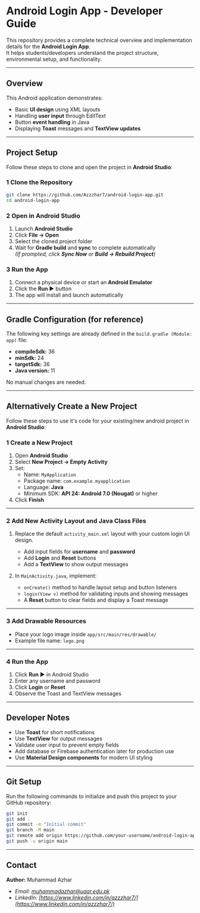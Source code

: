 # Android Login App - Developer Guide

This repository provides a complete technical overview and implementation details for the **Android Login App**.  
It helps students/developers understand the project structure, environmental setup, and functionality.

---

## Overview

This Android application demonstrates:
- Basic **UI design** using XML layouts
- Handling **user input** through EditText
- Button **event handling** in Java
- Displaying **Toast** messages and **TextView updates**

---

## Project Setup

Follow these steps to clone and open the project in **Android Studio**:

### 1 Clone the Repository
```bash
git clone https://github.com/Azzzhar7/android-login-app.git
cd android-login-app
```

### 2 Open in Android Studio
1. Launch **Android Studio**  
2. Click **File → Open**  
3. Select the cloned project folder  
4. Wait for **Gradle build** and **sync** to complete automatically  
   *(If prompted, click **Sync Now** or **Build → Rebuild Project**)*

### 3 Run the App
1. Connect a physical device or start an **Android Emulator**  
2. Click the **Run ▶️** button  
3. The app will install and launch automatically  

---

## Gradle Configuration (for reference)
The following key settings are already defined in the `build.gradle (Module: app)` file:

- **compileSdk:** 36  
- **minSdk:** 24  
- **targetSdk:** 36  
- **Java version:** 11  

No manual changes are needed.

---

## Alternatively Create a New Project

Follow these steps to use it's code for your existing/new android project in **Android Studio**:

### 1 Create a New Project
1. Open **Android Studio**
2. Select **New Project → Empty Activity**
3. Set:
   - Name: `MyApplication`
   - Package name: `com.example.myapplication`
   - Language: **Java**
   - Minimum SDK: **API 24: Android 7.0 (Nougat)** or higher
4. Click **Finish**

---

### 2 Add New Activity Layout and Java Class Files
1. Replace the default `activity_main.xml` layout with your custom login UI design.  
   - Add input fields for **username** and **password**  
   - Add **Login** and **Reset** buttons  
   - Add a **TextView** to show output messages  

2. In `MainActivity.java`, implement:
   - `onCreate()` method to handle layout setup and button listeners  
   - `login(View v)` method for validating inputs and showing messages  
   - A **Reset** button to clear fields and display a Toast message  

---

### 3 Add Drawable Resources
- Place your logo image inside `app/src/main/res/drawable/`  
- Example file name: `logo.png`  

---

### 4 Run the App
1. Click **Run ▶️** in Android Studio  
2. Enter any username and password  
3. Click **Login** or **Reset**  
4. Observe the Toast and TextView messages  

---

## Developer Notes
- Use **Toast** for short notifications  
- Use **TextView** for output messages  
- Validate user input to prevent empty fields  
- Add database or Firebase authentication later for production use  
- Use **Material Design components** for modern UI styling  

---

## Git Setup

Run the following commands to initialize and push this project to your GitHub repository:

```bash
git init
git add .
git commit -m "Initial commit"
git branch -M main
git remote add origin https://github.com/your-username/android-login-app.git
git push -u origin main
```

---

## **Contact**
**Author:** Muhammad Azhar  
- *Email: [muhammadazhar@uaar.edu.pk](mailto:muhammadazhar@uaar.edu.pk)*  
- *LinkedIn: [https://www.linkedin.com/in/azzzhar7/](https://www.linkedin.com/in/azzzhar7/)*
